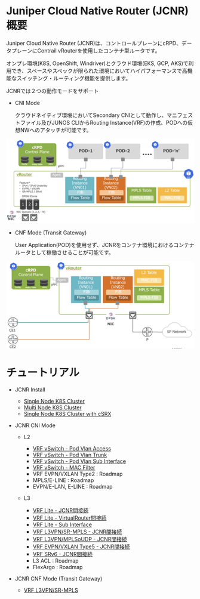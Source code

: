 # Juniper Cloud Native Router (JCNR) 概要

Juniper Cloud Native Router (JCNR)は、コントロールプレーンにcRPD、データプレーンにContrail vRouterを使用したコンテナ型ルータです。

オンプレ環境(K8S, OpenShift, Windriver)とクラウド環境(EKS, GCP, AKS)で利用でき、スペースやスペックが限られた環境においてハイパフォーマンスで高機能なスイッチング・ルーティング機能を提供します。

JCNRでは２つの動作モードをサポート
- CNI Mode
  
  クラウドネイティブ環境においてSecondary CNIとして動作し、マニフェストファイル及びJUNOS CLIからRouting Instance(VRF)の作成、PODへの仮想NWへのアタッチが可能です。
<img src="https://github.com/jnpr-jp-crdc/JCNR/blob/main/Docs/Images/cni-mode.png" width=800>
  
- CNF Mode (Transit Gateway)
  
  User Application(POD)を使用せず、JCNRをコンテナ環境におけるコンテナルータとして稼働させることが可能です。
<img src="https://github.com/jnpr-jp-crdc/JCNR/blob/main/Docs/Images/cnf-mode.png" width=800>

# チュートリアル
- JCNR Install
  - [Single Node K8S Cluster](https://github.com/jnpr-jp-crdc/JCNR/blob/main/Docs/Install-Single-24.2.md)
  - [Multi Node K8S Cluster](https://github.com/jnpr-jp-crdc/JCNR/blob/main/Docs/Install-Multi-24.2.md)
  - [Single Node K8S Cluster with cSRX](https://github.com/jnpr-jp-crdc/JCNR/blob/main/Docs/Install-Single-cSRX.md)

- JCNR CNI Mode
  - L2
    - [VRF vSwitch - Pod Vlan Access](https://github.com/jnpr-jp-crdc/JCNR/blob/main/Docs/vrf-vswitch-access.md)
    - [VRF vSwitch - Pod Vlan Trunk](https://github.com/jnpr-jp-crdc/JCNR/blob/main/Docs/vrf-vswitch-trunk.md)
    - [VRF vSwitch - Pod Vlan Sub Interface](https://github.com/jnpr-jp-crdc/JCNR/blob/main/Docs/vrf-vswitch-sub-int.md)
    - [VRF vSwitch - MAC Filter](https://github.com/jnpr-jp-crdc/JCNR/blob/main/Docs/vrf-vswitch-mac-filter.md)
    - VRF EVPN/VXLAN Type2 : Roadmap
    - MPLS/E-LINE : Roadmap
    - EVPN/E-LAN, E-LINE : Roadmap

      
  - L3
    - [VRF Lite - JCNR間接続](https://github.com/jnpr-jp-crdc/JCNR/blob/main/Docs/vrf-vrouter-inter-jcnr.md)
    - [VRF Lite - VirtualRouter間接続](https://github.com/jnpr-jp-crdc/JCNR/blob/main/Docs/vrf-vrouter-inter-vrouter.md)
    - [VRF Lite - Sub Interface](https://github.com/jnpr-jp-crdc/JCNR/blob/main/Docs/vrf-vrouter-sub-int.md)
    - [VRF L3VPN/SR-MPLS - JCNR間接続](https://github.com/jnpr-jp-crdc/JCNR/blob/main/Docs/vrf-vrf-inter-jcnr-srmpls.md)
    - [VRF L3VPN/MPLSoUDP - JCNR間接続](https://github.com/jnpr-jp-crdc/JCNR/blob/main/Docs/vrf-vrf-inter-jcnr-mplsoudp.md)
    - [VRF EVPN/VXLAN Type5 - JCNR間接続](https://github.com/jnpr-jp-crdc/JCNR/blob/main/Docs/vrf-vrf-inter-jcnr-evpn.md)
    - [VRF SRv6 - JCNR間接続](https://github.com/jnpr-jp-crdc/JCNR/blob/main/Docs/vrf-vrf-inter-jcnr-srv6.md)
    - L3 ACL : Roadmap
    - FlexArgo : Roadmap
- JCNR CNF Mode (Transit Gateway)
    - [VRF L3VPN/SR-MPLS](https://github.com/jnpr-jp-crdc/JCNR/blob/main/Docs/cnf-srmpls.md)
